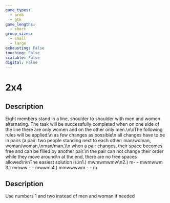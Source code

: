 ```yaml
---
game_types:
  - prob
  - gtk
game_lengths:
  - short
group_sizes:
  - small
  - large
exhausting: False
touching: False
scalable: False
digital: False
---
```

# 2x4

## Description
Eight members stand in a line, shoulder to shoulder with men and women alternating. The task will be successfully completed when on one side of the line there are only women and on the other only men.\n\nThe following rules will be applied:\n as few changes as possible\n all changes have to be in pairs (a pair: two people standing next to each other: man/woman, woman/woman,\nman/man.)\n when a pair changes, their space becomes free and can be filled by another pair.\n the pair can not change their order while they move around\n at the end, there are no free spaces allowed\n\nThe easiest solution is:\n1.) mwmwmwmw\n2.) m- - mwmwwm 3.) mmww - - mwwm 4.) mmwwwwm - - m

## Description
Use numbers 1 and two instead of men and woman if needed
